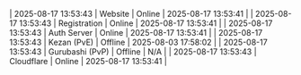 | 2025-08-17 13:53:43 | Website | Online | 2025-08-17 13:53:41 |
| 2025-08-17 13:53:43 | Registration | Online | 2025-08-17 13:53:41 |
| 2025-08-17 13:53:43 | Auth Server | Online | 2025-08-17 13:53:41 |
| 2025-08-17 13:53:43 | Kezan (PvE) | Offline | 2025-08-03 17:58:02 |
| 2025-08-17 13:53:43 | Gurubashi (PvP) | Offline | N/A |
| 2025-08-17 13:53:43 | Cloudflare | Online | 2025-08-17 13:53:41 |

